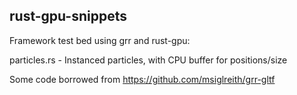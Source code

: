 ## rust-gpu-snippets

Framework test bed using grr and rust-gpu:

particles.rs - Instanced particles, with CPU buffer for positions/size

Some code borrowed from https://github.com/msiglreith/grr-gltf